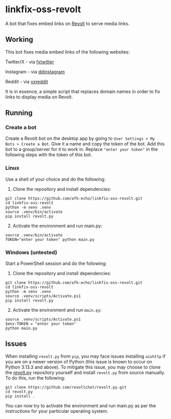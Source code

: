 # linkfix-oss-revolt
A bot that fixes embed links on [Revolt](https://revolt.chat) to serve media links.

## Working
This bot fixes media embed links of the following websites:

Twitter/X - via [fxtwitter](https://github.com/FixTweet/FixTweet)

Instagram - via [ddinstagram](https://github.com/Wikidepia/InstaFix)

Reddit - via [vxreddit](https://github.com/dylanpdx/vxReddit)

It is in essence, a simple script that replaces domain names in order to fix links to display media on Revolt.

## Running
### Create a bot
Create a Revolt bot on the desktop app by going to `User Settings > My Bots > Create a Bot`. Give it a name and copy the token of the bot. Add this bot to a group/server for it to work in. Replace `"enter your token"` in the following steps with the token of this bot. 

### Linux
Use a shell of your choice and do the following:
1. Clone the repository and install dependencies:
````
git clone https://github.com/afk-echo/linkfix-oss-revolt.git
cd linkfix-oss-revolt
python -m venv .venv
source .venv/bin/activate
pip install revolt.py
````
2. Activate the environment and run main.py:
````
source .venv/bin/activate
TOKEN="enter your token" python main.py
````

### Windows (untested)
Start a PowerShell session and do the following:
1. Clone the repository and install dependencies:
````
git clone https://github.com/afk-echo/linkfix-oss-revolt.git
cd linkfix-oss-revolt
python -m venv .venv
source .venv/scripts/Activate.ps1
pip install revolt.py
````
2. Activate the environment and run `main.py`:
````
source .venv/scripts/Activate.ps1
$env:TOKEN = "enter your token"
python main.py
````

## Issues
When installing `revolt.py` from `pip`, you may face issues installing `aiohttp` if you are on a newer version of Python (this issue is known to occur on Python 3.13.3 and above). To mitigate this issue, you may choose to clone the [revolt.py](https://github.com/revoltchat/revolt.py/tree/master) repository yourself and install `revolt.py` from source manually. To do this, run the following:

````
git clone https://github.com/revoltchat/revolt.py.git
cd revolt.py
pip install .
````

You can now try to activate the environment and run main.py as per the instructions for your particular operating system.
